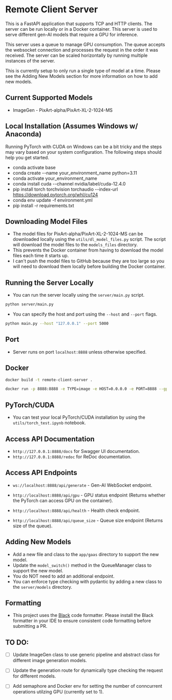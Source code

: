 # Remote Client Server

This is a FastAPI application that supports TCP and HTTP clients. The server can be run locally or in a Docker container. This server is used to serve different gen-AI models that require a GPU for inference. 

This server uses a queue to manage GPU consumption. The queue accepts the websocket connection and processes the request in the order it was received. The server can be scaled horizontally by running multiple instances of the server.

This is currently setup to only run a single type of model at a time. Please see the Adding New Models section for more information on how to add new models.

## Current Supported Models
- ImageGen - PixArt-alpha/PixArt-XL-2-1024-MS

## Local Installation (Assumes Windows w/ Anaconda)
Running PyTorch with CUDA on Windows can be a bit tricky and the steps may vary based on your system configuration. The following steps should help you get started.

- conda activate base
- conda create --name your_environment_name python=3.11
- conda activate your_environment_name
- conda install cuda --channel nvidia/label/cuda-12.4.0
- pip install torch torchvision torchaudio --index-url https://download.pytorch.org/whl/cu124
- conda env update -f environment.yml
- pip install -r requirements.txt

## Downloading Model Files
- The model files for PixArt-alpha/PixArt-XL-2-1024-MS can be downloaded locally using the `utils/dl_model_files.py` script. The script will download the model files to the `models_files` directory.
- This prevents the Docker container from having to download the model files each time it starts up.
- I can't push the model files to GitHub because they are too large so you will need to download them locally before building the Docker container.

## Running the Server Locally
- You can run the server locally using the `server/main.py` script.
```bash
python server/main.py
```
- You can specify the host and port using the `--host` and `--port` flags.
```bash
python main.py --host "127.0.0.1" --port 5000 
``` 

## Port 
- Server runs on port `localhost:8888` unless otherwise specified.

## Docker
```bash
docker build -t remote-client-server .
```

```bash
docker run -p 8888:8888 -e TYPE=image -e HOST=0.0.0.0 -e PORT=8888 --gpus all --name remote-client-server remote-client-server
```

## PyTorch/CUDA
- You can test your local PyTorch/CUDA installation by using the `utils/torch_test.ipynb` notebook.

## Access API Documentation
- `http://127.0.0.1:8888/docs` for Swagger UI documentation.
- `http://127.0.0.1:8888/redoc` for ReDoc documentation.

## Access API Endpoints
- `ws://localhost:8888/api/generate` - Gen-AI WebSocket endpoint.

- `http://localhost:8888/api/gpu` - GPU status endpoint (Returns whether the PyTorch can access GPU on the container).

- `http://localhost:8888/api/health` - Health check endpoint.

- `http://localhost:8888/api/queue_size` - Queue size endpoint (Returns size of the queue).


## Adding New Models
- Add a new file and class to the `app/gaas` directory to support the new model.
- Update the `model_switch()` method in the QueueManager class to support the new model.
- You do NOT need to add an additional endpoint.
- You can enforce type checking with pydantic by adding a new class to the `server/models` directory.


## Formatting
- This project uses the [Black](https://black.readthedocs.io/en/stable/) code formatter. Please install the Black formatter in your IDE to ensure consistent code formatting before submitting a PR.

## TO DO:

- [ ] Update ImageGen class to use generic pipeline and abstract class for different image generation models.
- [ ] Update the generation route for dynamically type checking the request for different models.
- [ ] Add semaphore and Docker env for setting the number of conncurrent operations utilzing GPU (currently set to 1).

